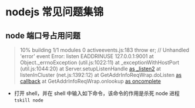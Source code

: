 # nodejs 常见问题集锦

## node 端口号占用问题

> 10% building 1/1 modules 0 activeevents.js:183
> throw er; // Unhandled 'error' event
> Error: listen EADDRINUSE 127.0.0.1:9001
> at Object.\_errnoException (util.js:1022:11)
> at \_exceptionWithHostPort (util.js:1044:20)
> at Server.setupListenHandle [as \_listen2](net.js:1351:14)
> at listenInCluster (net.js:1392:12)
> at GetAddrInfoReqWrap.doListen [as callback](net.js:1501:7)
> at GetAddrInfoReqWrap.onlookup [as oncomplete](dns.js:97:10)

- 打开 shell，并在 shell 中输入如下命令，该命令的作用是杀死 node 进程
  `tskill node`
